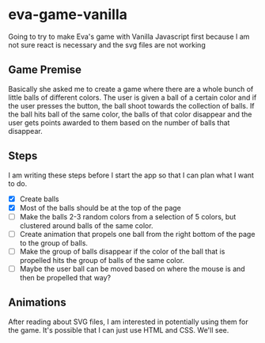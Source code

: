 # eva-game-vanilla

Going to try to make Eva's game with Vanilla Javascript first because I am not sure react is necessary and the svg files are not working

## Game Premise

Basically she asked me to create a game where there are a whole bunch of little balls of different colors. The user is given a ball of a certain color and if the user presses the button, the ball shoot towards the collection of balls. If the ball hits ball of the same color, the balls of that color disappear and the user gets points awarded to them based on the number of balls that disappear.

## Steps

I am writing these steps before I start the app so that I can plan what I want to do.

- [x] Create balls
- [x] Most of the balls should be at the top of the page
- [ ] Make the balls 2-3 random colors from a selection of 5 colors, but clustered around balls of the same color.
- [ ] Create animation that propels one ball from the right bottom of the page to the group of balls.
- [ ] Make the group of balls disappear if the color of the ball that is propelled hits the group of balls of the same color.
- [ ] Maybe the user ball can be moved based on where the mouse is and then be propelled that way?

## Animations

After reading about SVG files, I am interested in potentially using them for the game.
It's possible that I can just use HTML and CSS. We'll see.
